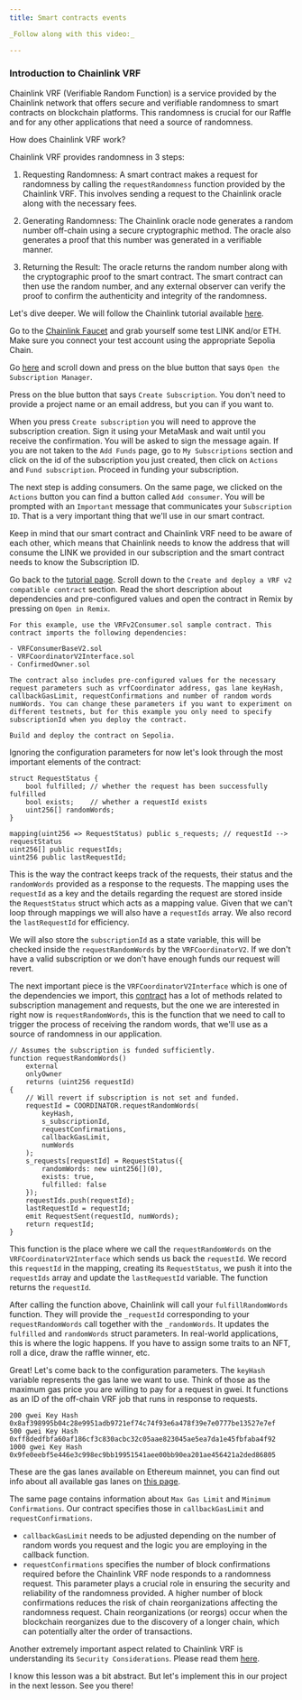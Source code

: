 ```yaml
---
title: Smart contracts events

_Follow along with this video:_

---
```


### Introduction to Chainlink VRF

Chainlink VRF (Verifiable Random Function) is a service provided by the Chainlink network that offers secure and verifiable randomness to smart contracts on blockchain platforms. This randomness is crucial for our Raffle and for any other applications that need a source of randomness.

How does Chainlink VRF work?

Chainlink VRF provides randomness in 3 steps:

1. Requesting Randomness: A smart contract makes a request for randomness by calling the `requestRandomness` function provided by the Chainlink VRF. This involves sending a request to the Chainlink oracle along with the necessary fees.

2. Generating Randomness: The Chainlink oracle node generates a random number off-chain using a secure cryptographic method. The oracle also generates a proof that this number was generated in a verifiable manner.

3. Returning the Result: The oracle returns the random number along with the cryptographic proof to the smart contract. The smart contract can then use the random number, and any external observer can verify the proof to confirm the authenticity and integrity of the randomness.

Let's dive deeper. We will follow the Chainlink tutorial available [here](https://docs.chain.link/vrf/v2/subscription/examples/get-a-random-number).

Go to the [Chainlink Faucet](https://faucets.chain.link/sepolia) and grab yourself some test LINK and/or ETH. Make sure you connect your test account using the appropriate Sepolia Chain.

Go [here](https://docs.chain.link/vrf/v2/subscription/examples/get-a-random-number) and scroll down and press on the blue button that says `Open the Subscription Manager`.

Press on the blue button that says `Create Subscription`. You don't need to provide a project name or an email address, but you can if you want to. 

When you press `Create subscription` you will need to approve the subscription creation. Sign it using your MetaMask and wait until you receive the confirmation. You will be asked to sign the message again. If you are not taken to the `Add Funds` page, go to `My Subscriptions` section and click on the id of the subscription you just created, then click on `Actions` and `Fund subscription`. Proceed in funding your subscription.

The next step is adding consumers. On the same page, we clicked on the `Actions` button you can find a button called `Add consumer`. You will be prompted with an `Important` message that communicates your `Subscription ID`. That is a very important thing that we'll use in our smart contract.

Keep in mind that our smart contract and Chainlink VRF need to be aware of each other, which means that Chainlink needs to know the address that will consume the LINK we provided in our subscription and the smart contract needs to know the Subscription ID.

Go back to the [tutorial page](https://docs.chain.link/vrf/v2/subscription/examples/get-a-random-number#create-and-deploy-a-vrf-v2-compatible-contract). Scroll down to the `Create and deploy a VRF v2 compatible contract` section. Read the short description about dependencies and pre-configured values and open the contract in Remix by pressing on `Open in Remix`.

```
For this example, use the VRFv2Consumer.sol sample contract. This contract imports the following dependencies:

- VRFConsumerBaseV2.sol
- VRFCoordinatorV2Interface.sol
- ConfirmedOwner.sol

The contract also includes pre-configured values for the necessary request parameters such as vrfCoordinator address, gas lane keyHash, callbackGasLimit, requestConfirmations and number of random words numWords. You can change these parameters if you want to experiment on different testnets, but for this example you only need to specify subscriptionId when you deploy the contract.

Build and deploy the contract on Sepolia.
```

Ignoring the configuration parameters for now let's look through the most important elements of the contract:

```solidity
struct RequestStatus {
    bool fulfilled; // whether the request has been successfully fulfilled
    bool exists;    // whether a requestId exists
    uint256[] randomWords;
}

mapping(uint256 => RequestStatus) public s_requests; // requestId --> requestStatus
uint256[] public requestIds;
uint256 public lastRequestId;
```

This is the way the contract keeps track of the requests, their status and the `randomWords` provided as a response to the requests. The mapping uses the `requestId` as a key and the details regarding the request are stored inside the `RequestStatus` struct which acts as a mapping value. Given that we can't loop through mappings we will also have a `requestIds` array. We also record the `lastRequestId` for efficiency.

We will also store the `subscriptionId` as a state variable, this will be checked inside the `requestRandomWords` by the `VRFCoordinatorV2`. If we don't have a valid subscription or we don't have enough funds our request will revert. 

The next important piece is the `VRFCoordinatorV2Interface` which is one of the dependencies we import, this [contract](https://github.com/smartcontractkit/chainlink/blob/develop/contracts/src/v0.8/vrf/interfaces/VRFCoordinatorV2Interface.sol) has a lot of methods related to subscription management and requests, but the one we are interested in right now is `requestRandomWords`, this is the function that we need to call to trigger the process of receiving the random words, that we'll use as a source of randomness in our application.

```solidity
// Assumes the subscription is funded sufficiently.
function requestRandomWords()
    external
    onlyOwner
    returns (uint256 requestId)
{
    // Will revert if subscription is not set and funded.
    requestId = COORDINATOR.requestRandomWords(
        keyHash,
        s_subscriptionId,
        requestConfirmations,
        callbackGasLimit,
        numWords
    );
    s_requests[requestId] = RequestStatus({
        randomWords: new uint256[](0),
        exists: true,
        fulfilled: false
    });
    requestIds.push(requestId);
    lastRequestId = requestId;
    emit RequestSent(requestId, numWords);
    return requestId;
}
```

This function is the place where we call the `requestRandomWords` on the `VRFCoordinatorV2Interface` which sends us back the `requestId`. We record this `requestId` in the mapping, creating its `RequestStatus`, we push it into the `requestIds` array and update the `lastRequestId` variable. The function returns the `requestId`.

After calling the function above, Chainlink will call your `fulfillRandomWords` function. They will provide the `_requestId` corresponding to your `requestRandomWords` call together with the `_randomWords`. It updates the `fulfilled` and `randomWords` struct parameters. In real-world applications, this is where the logic happens. If you have to assign some traits to an NFT, roll a dice, draw the raffle winner, etc.

Great! Let's come back to the configuration parameters. The `keyHash` variable represents the gas lane we want to use. Think of those as the maximum gas price you are willing to pay for a request in gwei. It functions as an ID of the off-chain VRF job that runs in response to requests.

```
200 gwei Key Hash   0x8af398995b04c28e9951adb9721ef74c74f93e6a478f39e7e0777be13527e7ef
500 gwei Key Hash   0xff8dedfbfa60af186cf3c830acbc32c05aae823045ae5ea7da1e45fbfaba4f92
1000 gwei Key Hash  0x9fe0eebf5e446e3c998ec9bb19951541aee00bb90ea201ae456421a2ded86805
```

These are the gas lanes available on Ethereum mainnet, you can find out info about all available gas lanes on [this page](https://docs.chain.link/vrf/v2/subscription/supported-networks).

The same page contains information about `Max Gas Limit` and `Minimum Confirmations`. Our contract specifies those in `callbackGasLimit` and `requestConfirmations`.
- `callbackGasLimit` needs to be adjusted depending on the number of random words you request and the logic you are employing in the callback function.
- `requestConfirmations` specifies the number of block confirmations required before the Chainlink VRF node responds to a randomness request. This parameter plays a crucial role in ensuring the security and reliability of the randomness provided. A higher number of block confirmations reduces the risk of chain reorganizations affecting the randomness request. Chain reorganizations (or reorgs) occur when the blockchain reorganizes due to the discovery of a longer chain, which can potentially alter the order of transactions.

Another extremely important aspect related to Chainlink VRF is understanding its `Security Considerations`. Please read them [here](https://docs.chain.link/vrf/v2-5/security#use-requestid-to-match-randomness-requests-with-their-fulfillment-in-order).

I know this lesson was a bit abstract. But let's implement this in our project in the next lesson. See you there!
